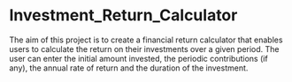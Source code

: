 # Investment_Return_Calculator
The aim of this project is to create a financial return calculator that enables users to calculate the return on their investments over a given period. The user can enter the initial amount invested, the periodic contributions (if any), the annual rate of return and the duration of the investment.
